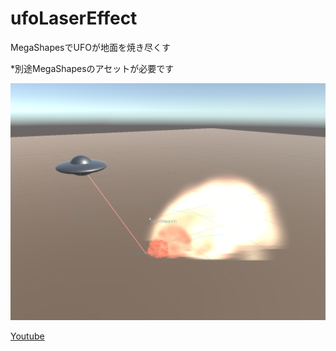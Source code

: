 # ufoLaserEffect
MegaShapesでUFOが地面を焼き尽くす

*別途MegaShapesのアセットが必要です

![UFO](https://github.com/altacouplet/ufoLaserEffect/blob/master/images/ufo.png)

[Youtube](http://www.youtube.com/watch?v=IsBCfcVRgw8)
